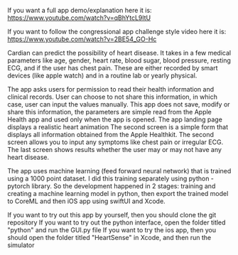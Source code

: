 If you want a full app demo/explanation here it is: https://www.youtube.com/watch?v=qBhYtcL9ltU

If you want to follow the congressional app challenge style video here it is: https://www.youtube.com/watch?v=2BE54_GO-Hc

Cardian can predict the possibility of heart disease. It takes in a few medical parameters like age, gender, heart rate, blood sugar,  blood pressure, resting ECG, and if the user has chest pain. These are either recorded by smart devices (like apple watch) and in a routine lab or yearly physical. 

The app asks users for permission to read their health information and clinical records. User can choose to not share this information, in which case, user can input the values manually. This app does not save, modify or share this information, the parameters are simple read from the Apple Health app and used only when the app is opened. 
The app landing page displays a realistic heart animation
The second screen is a simple form that displays all information obtained from the Apple Healthkit. The second screen allows you to input any symptoms like chest pain or irregular ECG.
The last screen shows results whether the user may or may not have any heart disease.

The app uses machine learning (feed forward neural network) that is trained using a 1000 point dataset. I did this training separately using python - pytorch library. So the development happened in 2 stages: training and creating a machine learning model in python, then export the trained model to CoreML and then iOS app using swiftUI and Xcode.



If you want to try out this app by yourself, then you should clone the git repository
If you want to try out the python interface, open the folder titled "python" and run the GUI.py file
If you want to try the ios app, then you should open the folder titled "HeartSense" in Xcode, and then run the simulator


